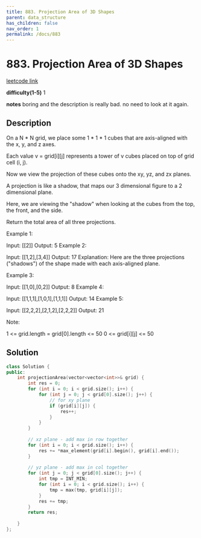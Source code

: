 ```yaml
---
title: 883. Projection Area of 3D Shapes
parent: data_structure
has_children: false
nav_order: 1
permalink: /docs/883
---
```

# 883. Projection Area of 3D Shapes 
[leetcode link](https://leetcode.com/problems/projection-area-of-3d-shapes/)

**difficulty(1-5)** 
1

**notes**
boring and the description is really bad. 
no need to look at it again.

## Description
On a N * N grid, we place some 1 * 1 * 1 cubes that are axis-aligned with the x, y, and z axes.

Each value v = grid[i][j] represents a tower of v cubes placed on top of grid cell (i, j).

Now we view the projection of these cubes onto the xy, yz, and zx planes.

A projection is like a shadow, that maps our 3 dimensional figure to a 2 dimensional plane. 

Here, we are viewing the "shadow" when looking at the cubes from the top, the front, and the side.

Return the total area of all three projections.

 

Example 1:

Input: [[2]]
Output: 5
Example 2:

Input: [[1,2],[3,4]]
Output: 17
Explanation: 
Here are the three projections ("shadows") of the shape made with each axis-aligned plane.

Example 3:

Input: [[1,0],[0,2]]
Output: 8
Example 4:

Input: [[1,1,1],[1,0,1],[1,1,1]]
Output: 14
Example 5:

Input: [[2,2,2],[2,1,2],[2,2,2]]
Output: 21
 

Note:

1 <= grid.length = grid[0].length <= 50
0 <= grid[i][j] <= 50

## Solution
```c++
class Solution {
public:
    int projectionArea(vector<vector<int>>& grid) {
        int res = 0;
        for (int i = 0; i < grid.size(); i++) {
            for (int j = 0; j < grid[0].size(); j++) {
                // for xy plane
                if (grid[i][j]) {
                    res++;
                }    
            }
        }
        
        // xz plane - add max in row together
        for (int i = 0; i < grid.size(); i++) {
            res += *max_element(grid[i].begin(), grid[i].end());
        }
        
        // yz plane - add max in col together
        for (int j = 0; j < grid[0].size(); j++) {
            int tmp = INT_MIN;
            for (int i = 0; i < grid.size(); i++) {
                tmp = max(tmp, grid[i][j]);
            }
            res += tmp;
        }
        return res;
            
    }
};
```